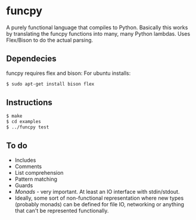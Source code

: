
# funcpy
A purely functional language that compiles to Python. Basically this works by translating the funcpy functions into many, many Python lambdas. Uses Flex/Bison to do the actual parsing.

## Dependecies
funcpy requires flex and bison:
  For ubuntu installs:
  ```bash
  $ sudo apt-get install bison flex
  ```
## Instructions
```bash
$ make
$ cd examples
$ ../funcpy test
```

## To do
* Includes
* Comments
* List comprehension
* Pattern matching
* Guards
* *Monads* - very important. At least an IO interface with stdin/stdout.
* Ideally, some sort of non-functional representation where new types (probably monads) can be defined for file IO, networking or anything that can't be represented functionally.
